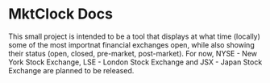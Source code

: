 # MktClock Docs

This small project is intended to be a tool that displays at what time (locally) some of the most importnat financial exchanges open, while also showing their status (open, closed, pre-market, post-market). For now, NYSE - New York Stock Exchange, LSE - London Stock Exchange and JSX - Japan Stock Exchange are planned to be released.
